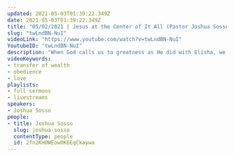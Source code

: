 ```yaml
---
updated: 2021-05-03T01:39:22.349Z
date: 2021-05-03T01:39:22.349Z
title: "05/02/2021 | Jesus at the Center of It All (Pastor Joshua Sosso)"
slug: "twLndBN-NuI"
videoLink: "https://www.youtube.com/watch?v=twLndBN-NuI"
YoutubeID: "twLndBN-NuI"
description: "When God calls us to greatness as He did with Elisha, we must be all in. God can't work supernaturally through partial obedience, and we can't keep creating delays for ourselves by being double-minded. God has our best interest in mind and when we put the Kingdom of God first and foremost, we'll find that every desire and need will be added unto us as well. What God wants to do in our world is akin to what happened in the Renaissance movement, when rich families such as the Medici family financed artists to create the vision God had given them. God wants us to step up to the plate so that we are the ones pushing what is in education and in arts and entertainment. This is the influence and affluence He is giving to His people. We need to show others the way that God wants us to live rather than condemning them because it is a relationship with God and an encounter with Him that turns lives around. We will see that the pursuit of love for God, righteousness and right-standing with God will lead to a nationwide revival of values and abundance that we get the privilege to be a part! This sermon was delivered by Pastor Josh Sosso at Freedom Fellowship Church International on May 02, 2021."
videoKeywords:
- transfer of wealth
- obedience
- love
playlists:
- full sermons
- livestreams
speakers:
- Joshua Sosso
people:
- title: Joshua Sosso
  slug: joshua-sosso
  contentType: people
  id: 2fn2KHOWEow0K6EqCkaywa
---
```

